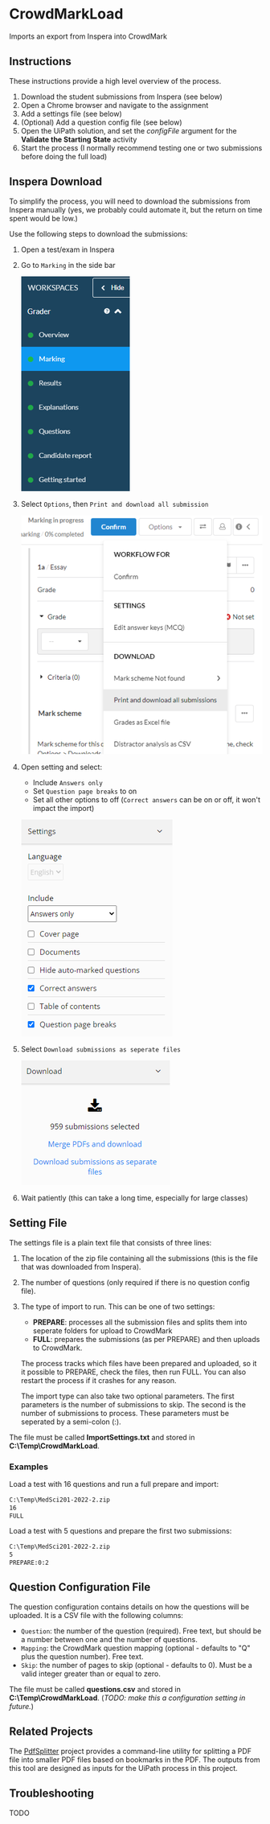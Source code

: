 # CrowdMarkLoad
Imports an export from Inspera into CrowdMark

## Instructions

These instructions provide a high level overview of the process.
1. Download the student submissions from Inspera (see below)
1. Open a Chrome browser and navigate to the assignment
1. Add a settings file (see below)
1. (Optional) Add a question config file (see below)
1. Open the UiPath solution, and set the *configFile* argument for the **Validate the Starting State** activity
1. Start the process (I normally recommend testing one or two submissions before doing the full load)

## Inspera Download

To simplify the process, you will need to download the submissions from Inspera manually (yes, we probably could automate it, but the return on time spent would be low.)

Use the following steps to download the submissions:
1. Open a test/exam in Inspera
1. Go to `Marking` in the side bar

    ![](images/marking.png)
1. Select `Options`, then `Print and download all submission`

    ![](images/printAndDownload.png)
1. Open setting and select:
    - Include `Answers only`
    - Set `Question page breaks` to on
    - Set all other options to off (`Correct answers` can be on or off, it won't impact the import)

    ![](images/settings.png)
1. Select `Download submissions as seperate files`

    ![](images/download.png)
1. Wait patiently (this can take a long time, especially for large classes)

## Setting File

The settings file is a plain text file that consists of three lines:
1. The location of the zip file containing all the submissions (this is the file that was downloaded from Inspera).
1. The number of questions (only required if there is no question config file).
1. The type of import to run. This can be one of two settings:
    - **PREPARE**: processes all the submission files and splits them into seperate folders for upload to CrowdMark
    - **FULL**: prepares the submissions (as per PREPARE) and then uploads to CrowdMark.

    The process tracks which files have been prepared and uploaded, so it it possible to PREPARE, check the files, then run FULL. You can also restart the process if it crashes for any reason.

    The import type can also take two optional parameters. The first parameters is the number of submissions to skip. The second is the number of submissions to process. These parameters must be seperated by a semi-colon (:).

The file must be called **ImportSettings.txt** and stored in **C:\Temp\CrowdMarkLoad**.

### Examples

Load a test with 16 questions and run a full prepare and import:
```
C:\Temp\MedSci201-2022-2.zip
16
FULL
```

Load a test with 5 questions and prepare the first two submissions:
```
C:\Temp\MedSci201-2022-2.zip
5
PREPARE:0:2
```

## Question Configuration File

The question configuration contains details on how the questions will be uploaded. It is a CSV file with the following columns:
* `Question`: the number of the question (required). Free text, but should be a number between one and the number of questions.
* `Mapping`: the CrowdMark question mapping (optional - defaults to "Q" plus the question number). Free text.
* `Skip`: the number of pages to skip (optional - defaults to 0). Must be a valid integer greater than or equal to zero.

The file must be called **questions.csv** and stored in **C:\Temp\CrowdMarkLoad**. (*TODO: make this a configuration setting in future.*)

## Related Projects

The [PdfSplitter](https://github.com/csut017/PdfSplitter) project provides a command-line utility for splitting a PDF file into smaller PDF files based on bookmarks in the PDF. The outputs from this tool are designed as inputs for the UiPath process in this project.

## Troubleshooting

TODO